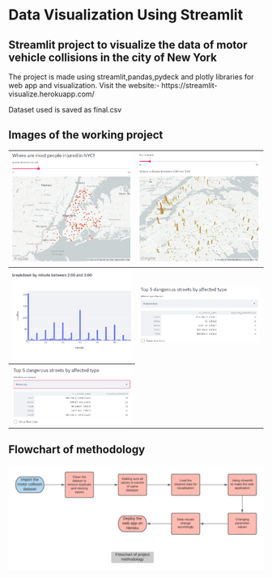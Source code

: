 # Data Visualization Using Streamlit
## Streamlit project to visualize the data of motor vehicle collisions in the city of New York
<p>The project is made using streamlit,pandas,pydeck and plotly libraries for web app and visualization.
Visit the website:- https://streamlit-visualize.herokuapp.com/</p>
<p>Dataset used is saved as final.csv</p>

## Images of the working project

<table style="width:100%">
  <tr>
    <th><img src="Images/Screenshot1.png"/></th>
    <th><img src="Images/Screenshot2.png"/></th>
  </tr>
  <tr>
    <th><img src="Images/Screenshot3.png"/></th>
    <th><img src="Images/Screenshot4.png"/></th>
  </tr>
  <tr>
    <th><img src="Images/Screenshot5.png"/></th>
  </tr>
 </table>
 
 ## Flowchart of methodology
 <img src="Images/flowchart_heroku.png"/>
